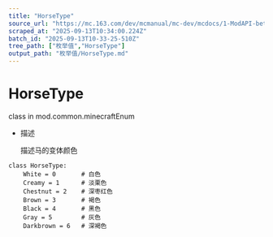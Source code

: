 ```yaml
---
title: "HorseType"
source_url: "https://mc.163.com/dev/mcmanual/mc-dev/mcdocs/1-ModAPI-beta/%E6%9E%9A%E4%B8%BE%E5%80%BC/HorseType.html?catalog=1"
scraped_at: "2025-09-13T10:34:00.224Z"
batch_id: "2025-09-13T10-33-25-510Z"
tree_path: ["枚举值","HorseType"]
output_path: "枚举值/HorseType.md"
---
```


#  HorseType

class in mod.common.minecraftEnum

*   描述
    
    描述马的变体颜色
    

```
class HorseType:
	White = 0  		# 白色
	Creamy = 1  	# 淡栗色
	Chestnut = 2  	# 深枣红色
	Brown = 3  		# 褐色
	Black = 4 		# 黑色
	Gray = 5  		# 灰色
	Darkbrown = 6  	# 深褐色


```